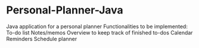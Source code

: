 # Personal-Planner-Java
Java application for a personal planner
Functionalities to be implemented:
To-do list
Notes/memos
Overview to keep track of finished to-dos
Calendar
Reminders
Schedule planner
